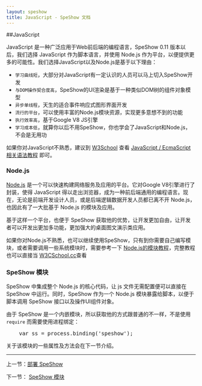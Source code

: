```yaml
---
layout: speshow
title: JavaScript - SpeShow 文档
---
```


##JavaScript

JavaScript 是一种广泛应用于Web前后端的编程语言，SpeShow 0.11 版本以后，我们选择 JavaScript 作为脚本语言，并使用 Node.js 作为平台，以便提供更多的可能性。我们选择JavaScript以及Node.js是基于以下理由：

 - `学习曲线短`，大部分对JavaScript有一定认识的人员可以马上切入SpeShow开发
 - `与DOM操作契合度高`，SpeShow的UI渲染是基于一种类似DOM树的组件对象模型
 - `异步单线程`，天生的适合事件响应式图形界面开发
 - `流行的平台`，可以使用丰富的Node.js模块资源，实现更多意想不到的功能
 - `执行效率高`，基于Google V8 JS引擎
 - `学习成本低`，就算你以后不用SpeShow，你也学会了JavaScript和Node.js，不会是无用功
 
如果你对JavaScript不熟悉，建议到 [W3School](http://www.w3school.com.cn) 查看 [JavaScript / EcmaScript 相关语法教程](http://www.w3school.com.cn/js/index_pro.asp) 即可。

<h3 id="node.js">Node.js</h3>

[Node.js](http://www.nodejs.org) 是一个可以快速构建网络服务及应用的平台。它对Google V8引擎进行了封装，使得 JavaScript 得以走出浏览器，成为一种前后端通用的编程语言。现在，无论是前端开发设计人员，或是后端逻辑数据开发人员都已离不开 Node.js，也因此有了一大批基于 Node.js 的模块及应用。

基于这样一个平台，也便于 SpeShow 获取他的优势，让开发更加自由，让开发者可以开发出更加多功能，更加强大的桌面图文演示类应用。

如果你对Node.js不熟悉，也可以继续使用SpeShow，只有到你需要自己编写模块，或者需要调用一些系统模块时，需要参考一下 [Node.js的模块教程](http://www.w3cschool.cc/nodejs/nodejs-module-system.html)，完整教程也可以直接当 [W3CSchool.cc](http://www.w3cschool.cc/nodejs/nodejs-tutorial.html)查看

<h3 id="speshow_mod">SpeShow 模块</h3>

SpeShow 中集成整个 Node.js 的核心代码，让 js 文件无需配置便可以直接在 SpeShow 中运行。同时，SpeShow 作为一个 Node.js 模块暴露给脚本，以便于脚本调用 SpeShow 接口以及操作UI组件对象。

由于 SpeShow 是一个内嵌模块，所以获取他的方式跟普通的不一样，不是使用 `require` 而需要使用进程绑定：

<pre class="brush:js">
	var ss = process.binding('speshow');
</pre>

关于该模块的一些属性及方法会在下一节介绍。

********************************************************************

 上一节：[部署 SpeShow](deployment.html)

 下一节： [SpeShow 模块](speshow_module.html)